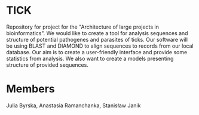 # TICK
Repository for project for the "Architecture of large projects in bioinformatics".
We would like to create a tool for analysis sequences and structure of potential pathogenes and parasites of ticks. Our software will be using BLAST and DIAMOND to align sequences to records from our local database. Our aim is to create a user-friendly interface and provide some statistics from analysis. We also want to create a models presenting structure of provided sequences.

# Members
Julia Byrska, Anastasia Ramanchanka, Stanisław Janik

